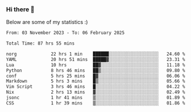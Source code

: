 ### Hi there 👋
Below are some of my statistics :)

<!--START_SECTION:waka-->

```txt
From: 03 November 2023 - To: 06 February 2025

Total Time: 87 hrs 55 mins

norg             22 hrs 1 min    ██████░░░░░░░░░░░░░░░░░░░   24.60 %
YAML             20 hrs 51 mins  █████▓░░░░░░░░░░░░░░░░░░░   23.31 %
Lua              10 hrs          ██▓░░░░░░░░░░░░░░░░░░░░░░   11.18 %
Python           8 hrs 46 mins   ██▒░░░░░░░░░░░░░░░░░░░░░░   09.80 %
conf             5 hrs 25 mins   █▓░░░░░░░░░░░░░░░░░░░░░░░   06.06 %
Markdown         5 hrs 3 mins    █▒░░░░░░░░░░░░░░░░░░░░░░░   05.66 %
Vim Script       3 hrs 46 mins   █░░░░░░░░░░░░░░░░░░░░░░░░   04.22 %
Nix              2 hrs 13 mins   ▓░░░░░░░░░░░░░░░░░░░░░░░░   02.49 %
jsonc            1 hr 41 mins    ▒░░░░░░░░░░░░░░░░░░░░░░░░   01.89 %
CSS              1 hr 39 mins    ▒░░░░░░░░░░░░░░░░░░░░░░░░   01.86 %
```

<!--END_SECTION:waka-->

<!--
**KlapenHz/KlapenHz** is a ✨ _special_ ✨ repository because its `README.md` (this file) appears on your GitHub profile.

Here are some ideas to get you started:

- 🔭 I’m currently working on ...
- 🌱 I’m currently learning ...
- 👯 I’m looking to collaborate on ...
- 🤔 I’m looking for help with ...
- 💬 Ask me about ...
- 📫 How to reach me: ...
- 😄 Pronouns: ...
- ⚡ Fun fact: ...
-->
